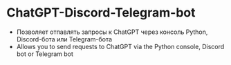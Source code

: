 # ChatGPT-Discord-Telegram-bot
- Позволяет отпавлять запросы к ChatGPT через консоль Python, Discord-бота или Telegram-бота
- Allows you to send requests to ChatGPT via the Python console, Discord bot or Telegram bot
